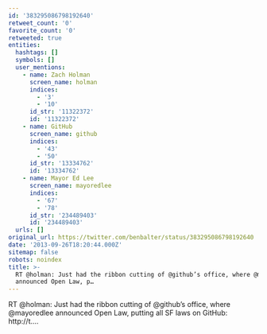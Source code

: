 ```yaml
---
id: '383295086798192640'
retweet_count: '0'
favorite_count: '0'
retweeted: true
entities:
  hashtags: []
  symbols: []
  user_mentions:
    - name: Zach Holman
      screen_name: holman
      indices:
        - '3'
        - '10'
      id_str: '11322372'
      id: '11322372'
    - name: GitHub
      screen_name: github
      indices:
        - '43'
        - '50'
      id_str: '13334762'
      id: '13334762'
    - name: Mayor Ed Lee
      screen_name: mayoredlee
      indices:
        - '67'
        - '78'
      id_str: '234489403'
      id: '234489403'
  urls: []
original_url: https://twitter.com/benbalter/status/383295086798192640
date: '2013-09-26T18:20:44.000Z'
sitemap: false
robots: noindex
title: >-
  RT @holman: Just had the ribbon cutting of @github’s office, where @mayoredlee
  announced Open Law, p…
---
```


RT @holman: Just had the ribbon cutting of @github’s office, where @mayoredlee announced Open Law, putting all SF laws on GitHub: http://t.…